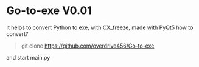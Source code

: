 # Go-to-exe V0.01
It helps to convert Python to exe, with CX_freeze, made with PyQt5 
how to convert? 

>git clone https://github.com/overdrive456/Go-to-exe 
	  
and start main.py
